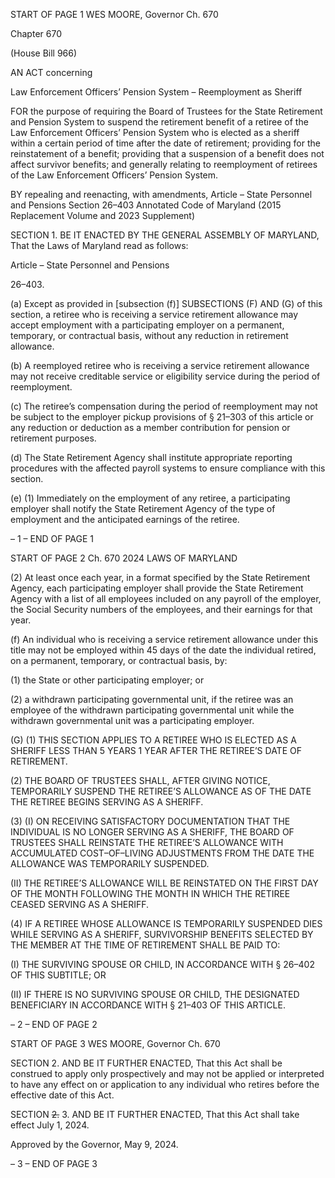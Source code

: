 START OF PAGE 1
WES MOORE, Governor Ch. 670

Chapter 670

(House Bill 966)

AN ACT concerning

Law Enforcement Officers’ Pension System – Reemployment as Sheriff

FOR the purpose of requiring the Board of Trustees for the State Retirement and Pension
System to suspend the retirement benefit of a retiree of the Law Enforcement
Officers’ Pension System who is elected as a sheriff within a certain period of time
after the date of retirement; providing for the reinstatement of a benefit; providing
that a suspension of a benefit does not affect survivor benefits; and generally relating
to reemployment of retirees of the Law Enforcement Officers’ Pension System.

BY repealing and reenacting, with amendments,
Article – State Personnel and Pensions
Section 26–403
Annotated Code of Maryland
(2015 Replacement Volume and 2023 Supplement)

SECTION 1. BE IT ENACTED BY THE GENERAL ASSEMBLY OF MARYLAND,
That the Laws of Maryland read as follows:

Article – State Personnel and Pensions

26–403.

(a) Except as provided in [subsection (f)] SUBSECTIONS (F) AND (G) of this
section, a retiree who is receiving a service retirement allowance may accept employment
with a participating employer on a permanent, temporary, or contractual basis, without
any reduction in retirement allowance.

(b) A reemployed retiree who is receiving a service retirement allowance may not
receive creditable service or eligibility service during the period of reemployment.

(c) The retiree’s compensation during the period of reemployment may not be
subject to the employer pickup provisions of § 21–303 of this article or any reduction or
deduction as a member contribution for pension or retirement purposes.

(d) The State Retirement Agency shall institute appropriate reporting procedures
with the affected payroll systems to ensure compliance with this section.

(e) (1) Immediately on the employment of any retiree, a participating
employer shall notify the State Retirement Agency of the type of employment and the
anticipated earnings of the retiree.

– 1 –
END OF PAGE 1

START OF PAGE 2
Ch. 670 2024 LAWS OF MARYLAND

(2) At least once each year, in a format specified by the State Retirement
Agency, each participating employer shall provide the State Retirement Agency with a list
of all employees included on any payroll of the employer, the Social Security numbers of
the employees, and their earnings for that year.

(f) An individual who is receiving a service retirement allowance under this title
may not be employed within 45 days of the date the individual retired, on a permanent,
temporary, or contractual basis, by:

(1) the State or other participating employer; or

(2) a withdrawn participating governmental unit, if the retiree was an
employee of the withdrawn participating governmental unit while the withdrawn
governmental unit was a participating employer.

(G) (1) THIS SECTION APPLIES TO A RETIREE WHO IS ELECTED AS A
SHERIFF LESS THAN 5 YEARS 1 YEAR AFTER THE RETIREE’S DATE OF RETIREMENT.

(2) THE BOARD OF TRUSTEES SHALL, AFTER GIVING NOTICE,
TEMPORARILY SUSPEND THE RETIREE’S ALLOWANCE AS OF THE DATE THE RETIREE
BEGINS SERVING AS A SHERIFF.

(3) (I) ON RECEIVING SATISFACTORY DOCUMENTATION THAT THE
INDIVIDUAL IS NO LONGER SERVING AS A SHERIFF, THE BOARD OF TRUSTEES
SHALL REINSTATE THE RETIREE’S ALLOWANCE WITH ACCUMULATED
COST–OF–LIVING ADJUSTMENTS FROM THE DATE THE ALLOWANCE WAS
TEMPORARILY SUSPENDED.

(II) THE RETIREE’S ALLOWANCE WILL BE REINSTATED ON THE
FIRST DAY OF THE MONTH FOLLOWING THE MONTH IN WHICH THE RETIREE CEASED
SERVING AS A SHERIFF.

(4) IF A RETIREE WHOSE ALLOWANCE IS TEMPORARILY SUSPENDED
DIES WHILE SERVING AS A SHERIFF, SURVIVORSHIP BENEFITS SELECTED BY THE
MEMBER AT THE TIME OF RETIREMENT SHALL BE PAID TO:

(I) THE SURVIVING SPOUSE OR CHILD, IN ACCORDANCE WITH §
26–402 OF THIS SUBTITLE; OR

(II) IF THERE IS NO SURVIVING SPOUSE OR CHILD, THE
DESIGNATED BENEFICIARY IN ACCORDANCE WITH § 21–403 OF THIS ARTICLE.

– 2 –
END OF PAGE 2

START OF PAGE 3
WES MOORE, Governor Ch. 670

SECTION 2. AND BE IT FURTHER ENACTED, That this Act shall be construed to
apply only prospectively and may not be applied or interpreted to have any effect on or
application to any individual who retires before the effective date of this Act.

SECTION ~~2.~~ 3. AND BE IT FURTHER ENACTED, That this Act shall take effect
July 1, 2024.

Approved by the Governor, May 9, 2024.

– 3 –
END OF PAGE 3